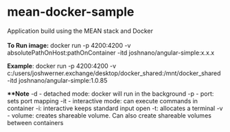 # mean-docker-sample
Application build using the MEAN stack and Docker <br/> <br/>
<b>To Run image:</b> docker run -p 4200:4200 -v absolutePathOnHost:pathOnContainer -itd joshnano/angular-simple:x.x.x 

<b>Example</b>: docker run -p 4200:4200 -v c:/users/joshwerner.exchange/desktop/docker_shared:/mnt/docker_shared -itd joshnano/angular-simple:1.0.85


<b>**Note</b>
-d - detached mode: docker will run in the background
-p - port: sets port mapping
-it - interactive mode: can execute commands in container
  -i: interactive keeps standard input open
  -t: allocates a terminal
-v - volume: creates shareable volume. Can also create shareable volumes between containers
